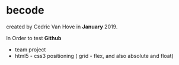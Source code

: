 # becode
created by Cedric Van Hove in __January__ 2019.  

In Order to test **Github**

  - team project
  - html5 - css3 positioning ( grid - flex, and also absolute and float)
